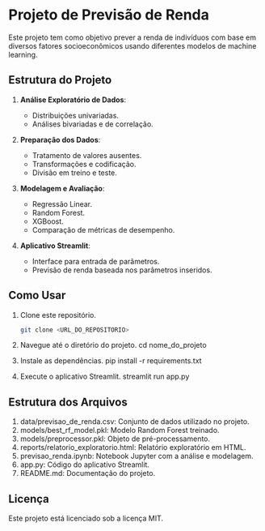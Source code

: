 # Projeto de Previsão de Renda

Este projeto tem como objetivo prever a renda de indivíduos com base em diversos fatores socioeconômicos usando diferentes modelos de machine learning.

## Estrutura do Projeto

1. **Análise Exploratório de Dados**:
   - Distribuições univariadas.
   - Análises bivariadas e de correlação.

2. **Preparação dos Dados**:
   - Tratamento de valores ausentes.
   - Transformações e codificação.
   - Divisão em treino e teste.

3. **Modelagem e Avaliação**:
   - Regressão Linear.
   - Random Forest.
   - XGBoost.
   - Comparação de métricas de desempenho.

4. **Aplicativo Streamlit**:
   - Interface para entrada de parâmetros.
   - Previsão de renda baseada nos parâmetros inseridos.

## Como Usar

1. Clone este repositório.
   ```bash
   git clone <URL_DO_REPOSITORIO>

2. Navegue até o diretório do projeto.
    cd nome_do_projeto

3. Instale as dependências.
    pip install -r requirements.txt

4. Execute o aplicativo Streamlit.
    streamlit run app.py

## Estrutura dos Arquivos

1. data/previsao_de_renda.csv: Conjunto de dados utilizado no projeto.
2. models/best_rf_model.pkl: Modelo Random Forest treinado.
3. models/preprocessor.pkl: Objeto de pré-processamento.
4. reports/relatorio_exploratorio.html: Relatório exploratório em HTML.
5. previsao_renda.ipynb: Notebook Jupyter com a análise e modelagem.
6. app.py: Código do aplicativo Streamlit.
7. README.md: Documentação do projeto.

## Licença

Este projeto está licenciado sob a licença MIT.